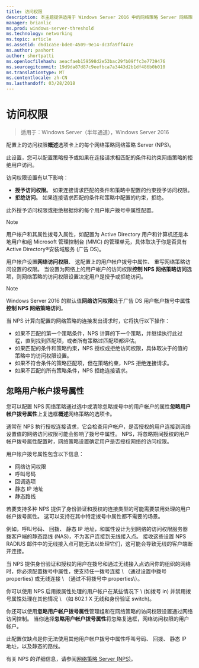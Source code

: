 ```yaml
---
title: 访问权限
description: 本主题提供适用于 Windows Server 2016 中的网络策略 Server 网络策略的访问权限的概述。
manager: brianlic
ms.prod: windows-server-threshold
ms.technology: networking
ms.topic: article
ms.assetid: d6d1ca5e-bde0-4509-9e14-dc3fa9ff447e
ms.author: pashort
author: shortpatti
ms.openlocfilehash: aeacfaeb159598d2e53bac29fb09ffc3e7739476
ms.sourcegitcommit: 19d9da87d87c9eefbca7a3443d2b1df486b0b010
ms.translationtype: MT
ms.contentlocale: zh-CN
ms.lasthandoff: 03/28/2018
---
```

# <a name="access-permission"></a>访问权限

>适用于：Windows Server（半年通道），Windows Server 2016

配置上的访问权限**概述**选项卡上的每个网络策略网络策略 Server (NPS)。 

此设置，您可以配置策略授予或如果在连接请求相匹配的条件和约束网络策略的拒绝用户访问。 

访问权限设置有以下影响：

- **授予访问权限**。 如果连接请求匹配的条件和策略中配置的约束授予访问权限。
- **拒绝访问**。 如果连接请求匹配的条件和策略中配置的约束，拒绝。

此外授予访问权限或拒绝根据你的每个用户帐户拨号中属性配置。

>[!NOTE]
>用户帐户和其属性拨号入属性，如配置为 Active Directory 用户和计算机还是本地用户和组 Microsoft 管理控制台 \(MMC\) 的管理单元，具体取决于你是否具有 Active Directory&reg;安装域服务 (广告 DS)。

用户帐户设置**网络访问权限**、 这配置上的用户帐户拨号中属性、 重写网络策略访问设置的权限。 当设置为网络上的用户帐户的访问权限**控制 NPS 网络策略访问**选项，则网络策略的访问权限设置决定用户是授予或拒绝访问。

>[!NOTE]
>Windows Server 2016 的默认值**网络访问权限**处于广告 DS 用户帐户拨号中属性**控制 NPS 网络策略访问**。

当 NPS 计算向配置的网络策略的连接发出请求时，它将执行以下操作：

- 如果不匹配的第一个策略条件，NPS 计算的下一个策略，并继续执行此过程，直到找到匹配项，或者所有策略过匹配项都评估。
- 如果匹配的条件和策略约束，NPS 授权或拒绝访问权限，具体取决于的值的策略中的访问权限设置。
- 如果不符合条件的策略匹配项，但在策略约束，NPS 拒绝连接请求。
- 如果不匹配的所有策略条件，NPS 拒绝连接请求。

## <a name="ignore-user-account-dial-in-properties"></a>忽略用户帐户拨号属性

您可以配置 NPS 网络策略通过选中或清除忽略拨号中的用户帐户的属性**忽略用户帐户拨号属性**上复选框**概述**网络策略的选项卡。 

通常在 NPS 执行授权连接请求，它会检查用户帐户，是否授权的用户连接到网络设置值的网络访问权限可能会影响了拨号中属性。 NPS，将忽略期间授权的用户帐户拨号属性配置时，网络策略设置确定用户是否授权网络的访问权限。

用户帐户拨号属性包含以下信息：

- 网络访问权限
- 呼叫号码
- 回调选项
- 静态 IP 地址
- 静态路线

若要支持多种 NPS 提供了身份验证和授权的连接类型的可能需要禁用处理的用户帐户拨号属性。 这可以支持在其中特定拨号中属性都不需要的场景。

例如，呼叫号码、 回拨、 静态 IP 地址，和属性设计为到网络的访问权限服务器拨客户端的静态路线 \(NAS\)，不为客户连接到无线接入点。 接收这些设置 NPS RADIUS 邮件中的无线接入点可能无法以处理它们，这可能会导致无线的客户端断开连接。

当 NPS 提供身份验证和授权的用户在拨号和通过无线接入点访问你的组织的网络时，你必须配置拨号中属性，使支持任一拨号连接 \ （通过设置中拨号 properties\) 或无线连接 \ （通过不将拨号中 properties\）。

你可以使用 NPS 启用拨属性处理的用户帐户在某些情况下 \ (如拨号 in\) 并禁用拨号属性处理在其他情况 \ （如 802.1 X 无线和身份验证 switch\)。

你还可以使用**忽略用户帐户拨号属性**管理组和在网络策略的访问权限设置通过网络访问控制。 当你选择**忽略用户帐户拨号属性**将忽略复选框，网络访问权限的用户帐户。

此配置仅缺点是你无法使用其他用户帐户拨号中属性呼叫号码、 回拨、 静态 IP 地址，以及静态的路线。

有关 NPS 的详细信息，请参阅[网络策略 Server (NPS)](nps-top.md)。
